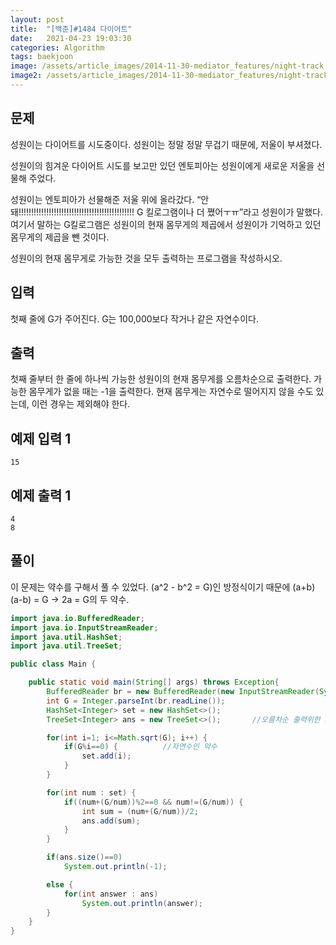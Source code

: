 ```yaml
---
layout: post
title:  "[백준]#1484 다이어트"
date:   2021-04-23 19:03:30
categories: Algorithm
tags: baekjoon
image: /assets/article_images/2014-11-30-mediator_features/night-track.JPG
image2: /assets/article_images/2014-11-30-mediator_features/night-track-mobile.JPG
---
```


문제
--------------------

성원이는 다이어트를 시도중이다. 성원이는 정말 정말 무겁기 때문에, 저울이 부셔졌다.

성원이의 힘겨운 다이어트 시도를 보고만 있던 엔토피아는 성원이에게 새로운 저울을 선물해 주었다.

성원이는 엔토피아가 선물해준 저울 위에 올라갔다. “안돼!!!!!!!!!!!!!!!!!!!!!!!!!!!!!!!!!!!!!!!!!!!!!! G 킬로그램이나 더 쪘어ㅜㅠ”라고 성원이가 말했다. 여기서 말하는 G킬로그램은 성원이의 현재 몸무게의 제곱에서 성원이가 기억하고 있던 몸무게의 제곱을 뺀 것이다.

성원이의 현재 몸무게로 가능한 것을 모두 출력하는 프로그램을 작성하시오.

입력
---------------------------

첫째 줄에 G가 주어진다. G는 100,000보다 작거나 같은 자연수이다.

출력
----------------

첫째 줄부터 한 줄에 하나씩 가능한 성원이의 현재 몸무게를 오름차순으로 출력한다. 가능한 몸무게가 없을 때는 -1을 출력한다. 현재 몸무게는 자연수로 떨어지지 않을 수도 있는데, 이런 경우는 제외해야 한다.

예제 입력 1 
----------------------

```
15
```

예제 출력 1 
------------------------

```
4
8
```

풀이
--------------------------

이 문제는 약수를 구해서 풀 수 있었다. (a^2 - b^2 = G)인 방정식이기 때문에 (a+b)(a-b) = G -> 2a = G의 두 약수.

```java
import java.io.BufferedReader;
import java.io.InputStreamReader;
import java.util.HashSet;
import java.util.TreeSet;

public class Main {

    public static void main(String[] args) throws Exception{
        BufferedReader br = new BufferedReader(new InputStreamReader(System.in));
        int G = Integer.parseInt(br.readLine());
        HashSet<Integer> set = new HashSet<>();
        TreeSet<Integer> ans = new TreeSet<>();       //오름차순 출력위한 set

        for(int i=1; i<=Math.sqrt(G); i++) {
            if(G%i==0) {          //자연수인 약수
                set.add(i);
            }
        }

        for(int num : set) {
            if((num+(G/num))%2==0 && num!=(G/num)) {      
                int sum = (num+(G/num))/2;
                ans.add(sum);
            }
        }

        if(ans.size()==0)
            System.out.println(-1);

        else {
            for(int answer : ans)
                System.out.println(answer);
        }
    }
}
```
